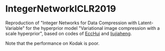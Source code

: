 # IntegerNetworkICLR2019

Reproduction of "Integer Networks for Data Compression with Latent-Variable" for the hyperprior model "Variational image compression with a scale hyperprior", based on codes of [EccHui](https://github.com/EccHui/Integer-Hyper-prior-Network) and [liujiaheng](https://github.com/liujiaheng/compression).

Note that the performance on Kodak is poor.
